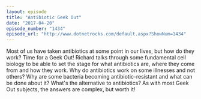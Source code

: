 ```yaml
---
layout: episode
title: "Antibiotic Geek Out"
date: "2017-04-20"
episode_number: "1434"
episode_url: "http://www.dotnetrocks.com/default.aspx?ShowNum=1434"
---
```


Most of us have taken antibiotics at some point in our lives, but how do they work? Time for a Geek Out! Richard talks through some fundamental cell biology to be able to set the stage for what antibiotics are, where they come from and how they work. Why do antibiotics work on some illnesses and not others? Why are some bacteria becoming antibiotic-resistant and what can be done about it? What's the alternative to antibiotics? As with most Geek Out subjects, the answers are complex, but worth it!
